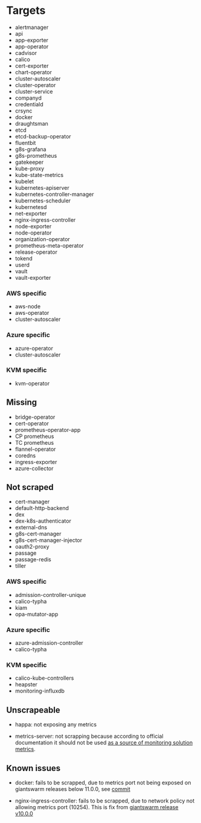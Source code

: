 # Targets

- alertmanager
- api
- app-exporter
- app-operator
- cadvisor
- calico
- cert-exporter
- chart-operator
- cluster-autoscaler
- cluster-operator
- cluster-service
- companyd
- credentiald
- crsync
- docker
- draughtsman
- etcd
- etcd-backup-operator
- fluentbit
- g8s-grafana
- g8s-prometheus
- gatekeeper
- kube-proxy
- kube-state-metrics
- kubelet
- kubernetes-apiserver
- kubernetes-controller-manager
- kubernetes-scheduler
- kubernetesd
- net-exporter
- nginx-ingress-controller
- node-exporter
- node-operator
- organization-operator
- prometheus-meta-operator
- release-operator
- tokend
- userd
- vault
- vault-exporter

### AWS specific

- aws-node
- aws-operator
- cluster-autoscaler

### Azure specific

- azure-operator
- cluster-autoscaler

### KVM specific

- kvm-operator

## Missing

- bridge-operator
- cert-operator
- prometheus-operator-app
- CP prometheus
- TC prometheus
- flannel-operator
- coredns
- ingress-exporter
- azure-collector

## Not scraped

- cert-manager
- default-http-backend
- dex
- dex-k8s-authenticator
- external-dns
- g8s-cert-manager
- g8s-cert-manager-injector
- oauth2-proxy
- passage
- passage-redis
- tiller

### AWS specific

- admission-controller-unique
- calico-typha
- kiam
- opa-mutator-app

### Azure specific

- azure-admission-controller
- calico-typha

### KVM specific

- calico-kube-controllers
- heapster
- monitoring-influxdb

## Unscrapeable

* happa: not exposing any metrics

* metrics-server: not scrapping because according to official documentation it should not be used [as a source of monitoring solution metrics](https://github.com/kubernetes-sigs/metrics-server#kubernetes-metrics-server).

## Known issues

* docker: fails to be scrapped, due to metrics port not being exposed on giantswarm releases below 11.0.0, see [commit](https://github.com/giantswarm/k8scloudconfig/commit/6ecc07e665c3e854dfa8be102a8c6446d1d9dc3c#diff-be6122463e3fe598d118a80e09254d3d)

* nginx-ingress-controller: fails to be scrapped, due to network policy not allowing metrics port (10254). This is fix from [giantswarm release v10.0.0](https://github.com/giantswarm/releases/tree/master/aws/archived/v10.1.0)
